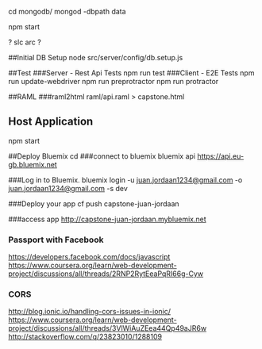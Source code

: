 cd mongodb/
mongod -dbpath data

npm start

? slc arc ?

##Initial DB Setup
node src/server/config/db.setup.js

##Test
###Server - Rest Api Tests
npm run test
###Client - E2E Tests
npm run update-webdriver
npm run preprotractor
npm run protractor

##RAML
###raml2html raml/api.raml > capstone.html


## Host Application
npm start


##Deploy Bluemix
cd <directory>
###connect to bluemix
bluemix api https://api.eu-gb.bluemix.net

###Log in to Bluemix.
bluemix login -u juan.jordaan1234@gmail.com -o juan.jordaan1234@gmail.com -s dev

###Deploy your app
cf push capstone-juan-jordaan

###access app
http://capstone-juan-jordaan.mybluemix.net

### Passport with Facebook
https://developers.facebook.com/docs/javascript
https://www.coursera.org/learn/web-development-project/discussions/all/threads/2RNP2RytEeaPqRI66g-Cyw


### CORS
http://blog.ionic.io/handling-cors-issues-in-ionic/
https://www.coursera.org/learn/web-development-project/discussions/all/threads/3VlWiAuZEea44Qp49aJR6w
http://stackoverflow.com/q/23823010/1288109
